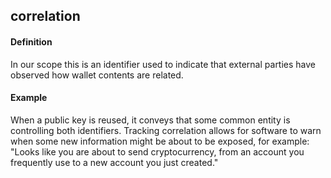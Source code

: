 ## correlation

<h4>Definition</h4><p>In our scope this is an identifier used to indicate that external parties have observed how wallet contents are related. </p><h4>Example</h4><p>When a public key is reused, it conveys that some common entity is controlling both identifiers. Tracking correlation allows for software to warn when some new information might be about to be exposed, for example: &quot;Looks like you are about to send cryptocurrency, from an account you frequently use to a new account you just created.&quot;</p>

